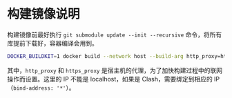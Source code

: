 # 构建镜像说明

构建镜像前最好执行 `git submodule update --init --recursive` 命令，将所有库提前下载好，容器编译会用到。

```bash
DOCKER_BUILDKIT=1 docker build --network host --build-arg http_proxy=http://192.168.3.9:7890 --build-arg https_proxy=http://192.168.3.9:7890 -f "tools/docker/Dockerfile" -t lingodb:latest --target lingodb "."
```

其中，`http_proxy` 和 `https_proxy` 是宿主机的代理，为了加快构建过程中的联网操作而设置。这里的 IP 不能是 localhost，如果是 Clash，需要绑定到相应的 IP（`bind-address: '*'`）。

